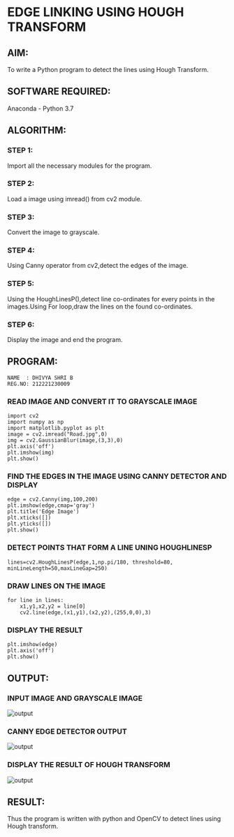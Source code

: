 # EDGE LINKING USING HOUGH TRANSFORM
## AIM:
To write a Python program to detect the lines using Hough Transform.

## SOFTWARE REQUIRED:
Anaconda - Python 3.7

## ALGORITHM:
### STEP 1:
Import all the necessary modules for the program.

### STEP 2:
Load a image using imread() from cv2 module.

### STEP 3:
Convert the image to grayscale.

### STEP 4:
Using Canny operator from cv2,detect the edges of the image.

### STEP 5:
Using the HoughLinesP(),detect line co-ordinates for every points in the images.Using For loop,draw the lines on the found co-ordinates.

### STEP 6:
Display the image and end the program.

## PROGRAM:

```
NAME  : DHIVYA SHRI B
REG.NO: 212221230009
```

### READ IMAGE AND CONVERT IT TO GRAYSCALE IMAGE
```
import cv2
import numpy as np
import matplotlib.pyplot as plt
image = cv2.imread("Road.jpg",0)
img = cv2.GaussianBlur(image,(3,3),0)
plt.axis('off')
plt.imshow(img)
plt.show()
```

### FIND THE EDGES IN THE IMAGE USING CANNY DETECTOR AND DISPLAY
```
edge = cv2.Canny(img,100,200)
plt.imshow(edge,cmap='gray')
plt.title('Edge Image')
plt.xticks([])
plt.yticks([])
plt.show()
```

### DETECT POINTS THAT FORM A LINE UNING HOUGHLINESP
```
lines=cv2.HoughLinesP(edge,1,np.pi/180, threshold=80, minLineLength=50,maxLineGap=250)
```

### DRAW LINES ON THE IMAGE
```
for line in lines:
    x1,y1,x2,y2 = line[0]
    cv2.line(edge,(x1,y1),(x2,y2),(255,0,0),3)
```

### DISPLAY THE RESULT
```
plt.imshow(edge)
plt.axis('off')
plt.show()
```

## OUTPUT:

### INPUT IMAGE AND GRAYSCALE IMAGE

![output](op1.png)

### CANNY EDGE DETECTOR OUTPUT

![output](op2.png)

### DISPLAY THE RESULT OF HOUGH TRANSFORM

![output](op3.png)

## RESULT:
Thus the program is written with python and OpenCV to detect lines using Hough transform. 
